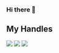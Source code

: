 ### Hi there 👋

<!--
**MahirSez/MahirSez** is a ✨ _special_ ✨ repository because its `README.md` (this file) appears on your GitHub profile.

Here are some ideas to get you started:

- 🔭 I’m currently working on ...
- 🌱 I’m currently learning ...
- 👯 I’m looking to collaborate on ...
- 🤔 I’m looking for help with ...
- 💬 Ask me about ...
- 📫 How to reach me: ...
- 😄 Pronouns: ...
- ⚡ Fun fact: ...
-->

## My Handles
 [<img src="https://img.shields.io/badge/Rogue33-151515?style=for-the-badge&logo=codeforces&logoColor=79740e">](https://codeforces.com/profile/Rogue33) 
 [<img src="https://img.shields.io/badge/Mahir Shahriyar-151515?style=for-the-badge&logo=linkedin&logoColor=white">](https://www.linkedin.com/in/sezan/)
 [<img src="https://img.shields.io/badge/MahirSez-151515?style=for-the-badge&logo=github&logoColor=79740e">](https://profile-summary-for-github.com/user/MahirSez) 
 
